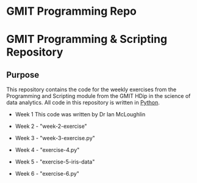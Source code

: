 GMIT Programming Repo
======

# GMIT Programming & Scripting Repository

## Purpose

This repository contains the code for the weekly exercises from the Programming and Scripting module from the GMIT HDip in the science of data analytics. 
All code in this repository is written in [Python](http://python.org).



* Week 1
This code was written by Dr Ian McLoughlin

* Week 2 - "week-2-exercise"

* Week 3 - "week-3-exercise.py"

* Week 4 - "exercise-4.py"

* Week 5 - "exercise-5-iris-data"

* Week 6 - "exercise-6.py"
